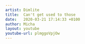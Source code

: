 ```yaml
---
artist: Dimlite
title:  Can't get used to those  
date:   2020-03-21 17:14:33 +0100
author: Micha
layout: youtube
youtube-url: plmggoVpjOw
---
```

